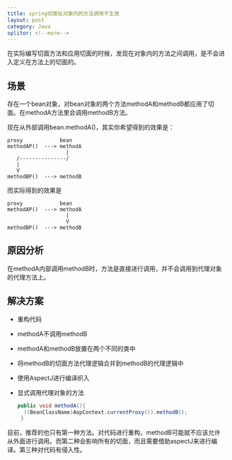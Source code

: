 ```yaml
---
title: spring切面在对象内的方法调用不生效
layout: post
category: Java
splitor: <!--more-->
---
```


在实际编写切面方法和应用切面的时候，发现在对象内的方法之间调用，是不会进入定义在方法上的切面的。

<!--more-->

## 场景

存在一个bean对象，对bean对象的两个方法methodA和methodB都应用了切面。在methodA方法里会调用methodB方法。

现在从外部调用bean.methodA()，其实你希望得到的效果是：

``` 
proxy            bean
methodAP()  ---> methodA
                   |
   /---------------/
   |
   V
methodBP()  ---> methodB

```

而实际得到的效果是

``` 
proxy            bean
methodAP()  ---> methodA
                   |
                   V
methodBP()  ---> methodB

```

## 原因分析

在methodA内部调用methodB时，方法是直接进行调用，并不会调用到代理对象的代理方法上。

## 解决方案

 * 重构代码
  * methodA不调用methodB
  * methodA和methodB放置在两个不同的类中 
  * 将methodB的切面方法代理逻辑合并到methodB的代理逻辑中
 * 使用AspectJ进行编译织入
 * 显式调用代理对象的方法

    ```java
    public void methodA(){
      ((BeanClassName)AopContext.currentProxy()).methodB();
     }

    ```

目前，推荐的也只有第一种方法。对代码进行重构，methodB可能就不应该允许从外面进行调用。而第二种会影响所有的切面，而且需要借助aspectJ来进行编译。第三种对代码有侵入性。





